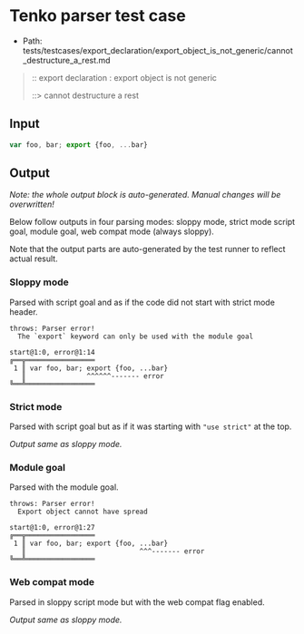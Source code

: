 # Tenko parser test case

- Path: tests/testcases/export_declaration/export_object_is_not_generic/cannot_destructure_a_rest.md

> :: export declaration : export object is not generic
>
> ::> cannot destructure a rest

## Input

`````js
var foo, bar; export {foo, ...bar}
`````

## Output

_Note: the whole output block is auto-generated. Manual changes will be overwritten!_

Below follow outputs in four parsing modes: sloppy mode, strict mode script goal, module goal, web compat mode (always sloppy).

Note that the output parts are auto-generated by the test runner to reflect actual result.

### Sloppy mode

Parsed with script goal and as if the code did not start with strict mode header.

`````
throws: Parser error!
  The `export` keyword can only be used with the module goal

start@1:0, error@1:14
╔══╦═════════════════
 1 ║ var foo, bar; export {foo, ...bar}
   ║               ^^^^^^------- error
╚══╩═════════════════

`````

### Strict mode

Parsed with script goal but as if it was starting with `"use strict"` at the top.

_Output same as sloppy mode._

### Module goal

Parsed with the module goal.

`````
throws: Parser error!
  Export object cannot have spread

start@1:0, error@1:27
╔══╦═════════════════
 1 ║ var foo, bar; export {foo, ...bar}
   ║                            ^^^------- error
╚══╩═════════════════

`````


### Web compat mode

Parsed in sloppy script mode but with the web compat flag enabled.

_Output same as sloppy mode._
